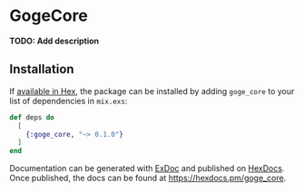 # GogeCore

**TODO: Add description**

## Installation

If [available in Hex](https://hex.pm/docs/publish), the package can be installed
by adding `goge_core` to your list of dependencies in `mix.exs`:

```elixir
def deps do
  [
    {:goge_core, "~> 0.1.0"}
  ]
end
```

Documentation can be generated with [ExDoc](https://github.com/elixir-lang/ex_doc)
and published on [HexDocs](https://hexdocs.pm). Once published, the docs can
be found at <https://hexdocs.pm/goge_core>.

